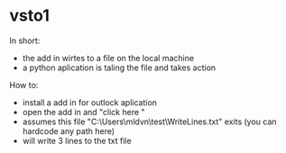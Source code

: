 # vsto1
In short:
- the add in wirtes to a file on the local machine 
- a python aplication is taling the file and takes action 

How to: 
- install a add in for outlock aplication 
- open the add in and "click here "
- assumes this file "C:\Users\mldvn\test\WriteLines.txt" exits (you can hardcode any path here)
- will write 3 lines to the txt file
